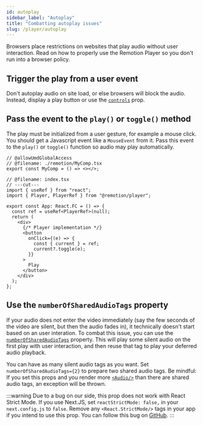 ```yaml
---
id: autoplay
sidebar_label: "Autoplay"
title: "Combatting autoplay issues"
slug: /player/autoplay
---
```


Browsers place restrictions on websites that play audio without user interaction. Read on how to properly use the Remotion Player so you don't run into a browser policy.

## Trigger the play from a user event

Don't autoplay audio on site load, or else browsers will block the audio. Instead, display a play button or use the [`controls`](/docs/player#controls) prop.

## Pass the event to the `play()` or `toggle()` method

The play must be initialized from a user gesture, for example a mouse click. You should get a Javascript event like a `MouseEvent` from it. Pass this event to the `play()` or `toggle()` function so audio may play automatically.

```tsx twoslash
// @allowUmdGlobalAccess
// @filename: ./remotion/MyComp.tsx
export const MyComp = () => <></>;

// @filename: index.tsx
// ---cut---
import { useRef } from "react";
import { Player, PlayerRef } from "@remotion/player";

export const App: React.FC = () => {
  const ref = useRef<PlayerRef>(null);
  return (
    <div>
      {/* Player implementation */}
      <button
        onClick={(e) => {
          const { current } = ref;
          current?.toggle(e);
        }}
      >
        Play
      </button>
    </div>
  );
};
```

## Use the `numberOfSharedAudioTags` property

If your audio does not enter the video immediately (say the few seconds of the video are silent, but then the audio fades in), it technically doesn't start based on an user interation. To combat this issue, you can use the [`numberOfSharedAudioTags`](/docs/player#numberofsharedaudiotags) property. This will play some silent audio on the first play with user interaction, and then reuse that tag to play your deferred audio playback.

You can have as many silent audio tags as you want. Set `numberOfSharedAudioTags={2}` to prepare two shared audio tags. Be mindful: If you set this props and you render more [`<Audio/>`](/docs/audio) than there are shared audio tags, an exception will be thrown.

:::warning
Due to a bug on our side, this prop does not work with React Strict Mode. If you use Next.JS, set `reactStrictMode: false,` in your `next.config.js` to `false`. Remove any `<React.StrictMode/>` tags in your app if you intend to use this prop. You can follow this bug on [GitHub](https://github.com/remotion-dev/remotion/issues/723).
:::

